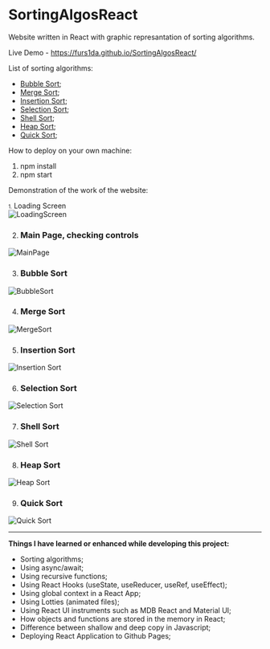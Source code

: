 # SortingAlgosReact
Website written in React with graphic represantation of sorting algorithms.

Live Demo - https://furs1da.github.io/SortingAlgosReact/

List of sorting algorithms:

- [Bubble Sort](#bubble-sort-);
- [Merge Sort](#merge-sort-);
- [Insertion Sort](#insertion-sort-);
- [Selection Sort](#selection-sort-);
- [Shell Sort](#shell-sort-);
- [Heap Sort](#heap-sort-);
- [Quick Sort](#quick-sort-);


How to deploy on your own machine:

1. npm install
2. npm start


 Demonstration of the work of the website:

 <font size="1">1.</font> <a>Loading Screen</a> <br />
![LoadingScreen](https://user-images.githubusercontent.com/45331164/179131427-3d75ae7a-d70c-4f0a-98cd-5c7b37bf9c57.gif)


2. ### Main Page, checking controls <br />
![MainPage](https://user-images.githubusercontent.com/45331164/179132183-62f5b0b7-62b3-48aa-abfd-8f78d3957481.gif)

3. ### Bubble Sort <br />
![BubbleSort](https://user-images.githubusercontent.com/45331164/179133199-86daddd6-3482-4da5-9316-06914c16839f.gif)

4. ### Merge Sort <br />
![MergeSort](https://user-images.githubusercontent.com/45331164/179134453-eac6c885-b925-45fc-8111-a3939d07ec3e.gif)

5. ### Insertion Sort <br />
![Insertion Sort](https://user-images.githubusercontent.com/45331164/179135971-de775cc7-605d-4fca-b539-7f44924fda92.gif)

6. ### Selection Sort <br />
![Selection Sort](https://user-images.githubusercontent.com/45331164/179142129-9d295e4b-d124-41a7-a816-5c1f70de3a08.gif)


7. ### Shell Sort <br />
![Shell Sort](https://user-images.githubusercontent.com/45331164/179142138-9753cac5-4b8b-409a-8756-de2ad877778a.gif)


8. ### Heap Sort <br />
![Heap Sort](https://user-images.githubusercontent.com/45331164/179142147-7fb4524c-816b-44e6-bbf4-8bd2c5dd5598.gif)


9. ### Quick Sort <br />
![Quick Sort](https://user-images.githubusercontent.com/45331164/179142167-fbbcd8ba-30c3-43dc-a06b-9f621e350127.gif)


<hr/>

<b>Things I have learned or enhanced while developing this project:</b>

- Sorting algorithms;
- Using async/await;
- Using recursive functions;
- Using React Hooks (useState, useReducer, useRef, useEffect);
- Using global context in a React App;
- Using Lotties (animated files);
- Using React UI instruments such as MDB React and Material UI;
- How objects and functions are stored in the memory in React;
- Difference between shallow and deep copy in Javascript;
- Deploying React Application to Github Pages;


